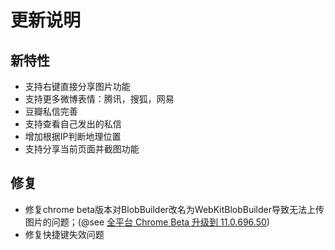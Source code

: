 # 更新说明 #

## 新特性 ##
  * 支持右键直接分享图片功能
  * 支持更多微博表情：腾讯，搜狐，网易
  * 豆瓣私信完善
  * 支持查看自己发出的私信
  * 增加根据IP判断地理位置
  * 支持分享当前页面并截图功能


## 修复 ##
  * 修复chrome beta版本对BlobBuilder改名为WebKitBlobBuilder导致无法上传图片的问题；(@see [全平台 Chrome Beta 升级到 11.0.696.50](http://www.guao.hk/posts/chrome-beta-11069650.html))
  * 修复快捷键失效问题